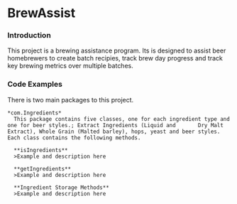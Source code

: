 # BrewAssist #
### Introduction ###

  This project is a brewing assistance program.  Its is designed to assist beer homebrewers to create batch recipies, track brew day progress and track key brewing metrics over multiple batches.
  
### Code Examples ###

  There is two main packages to this project.

    *com.Ingredients*
      This package contains five classes, one for each ingredient type and one for beer styles.; Extract Ingredients (Liquid and       Dry Malt Extract), Whole Grain (Malted barley), hops, yeast and beer styles.  Each class contains the following methods.
      
      **isIngredients**
      >Example and description here
      
      **getIngredients**
      >Example and description here
      
      **Ingredient Storage Methods**
      >Example and description here
